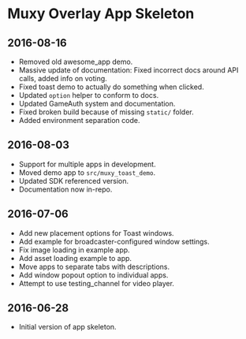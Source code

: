 # Muxy Overlay App Skeleton

## 2016-08-16
- Removed old awesome_app demo.
- Massive update of documentation: Fixed incorrect docs around API calls, added info on voting.
- Fixed toast demo to actually do something when clicked.
- Updated `option` helper to conform to docs.
- Updated GameAuth system and documentation.
- Fixed broken build because of missing `static/` folder.
- Added environment separation code.

## 2016-08-03
- Support for multiple apps in development.
- Moved demo app to `src/muxy_toast_demo`.
- Updated SDK referenced version.
- Documentation now in-repo.

## 2016-07-06
- Add new placement options for Toast windows.
- Add example for broadcaster-configured window settings.
- Fix image loading in example app.
- Add asset loading example to app.
- Move apps to separate tabs with descriptions.
- Add window popout option to individual apps.
- Attempt to use testing_channel for video player.

## 2016-06-28
- Initial version of app skeleton.